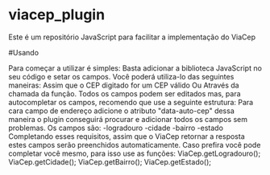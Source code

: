 # viacep_plugin
Este é um repositório JavaScript para facilitar a implementação do ViaCep

#Usando

Para começar a utilizar é simples:
Basta adicionar a biblioteca JavaScript no seu código e setar os campos.
Você poderá utiliza-lo das seguintes maneiras:
Assim que o CEP digitado for um CEP válido 
Ou Através da chamada da função.
Todos os campos podem ser editados mas, para autocompletar os campos, recomendo que
use a seguinte estrutura:
Para cara campo de endereço adicione o atributo "data-auto-cep" dessa maneira o plugin conseguirá
procurar e adicionar todos os campos sem problemas.
Os campos são:
    -logradouro
    -cidade
    -bairro
    -estado
Completando esses requisitos, assim que o ViaCep retornar a resposta estes campos serão preenchidos automaticamente.
Caso prefira você pode completar você mesmo, para isso use as funções:
ViaCep.getLogradouro();
ViaCep.getCidade();
ViaCep.getBairro();
ViaCep.getEstado();
